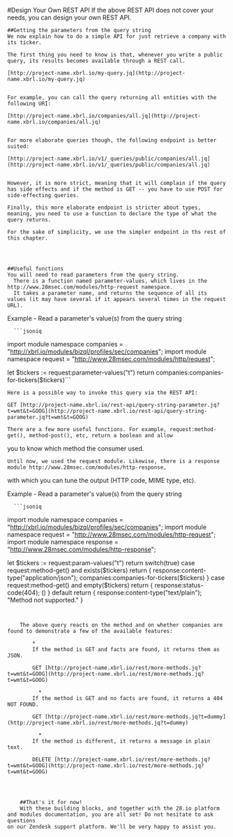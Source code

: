 
  #Design Your Own REST API
  If the above REST API does not cover your needs, you can design your own REST API.

  
    ##Getting the parameters from the query string
    We now explain how to do a simple API for just retrieve a company with its ticker.

    The first thing you need to know is that, whenever you write a public query, its results becomes available through a REST call.

    [http://project-name.xbrl.io/my-query.jq](http://project-name.xbrl.io/my-query.jq)


    For example, you can call the query returning all entities with the following URI:

    [http://project-name.xbrl.io/companies/all.jq](http://project-name.xbrl.io/companies/all.jq)


    For more elaborate queries though, the following endpoint is better suited:

    [http://project-name.xbrl.io/v1/_queries/public/companies/all.jq](http://project-name.xbrl.io/v1/_queries/public/companies/all.jq)


    However, it is more strict, meaning that it will complain if the query has side effects and if the method is GET -- you have to use POST for side-effecting queries.

    Finally, this more elaborate endpoint is stricter about types, meaning, you need to use a function to declare the type of what the query returns.

    For the sake of simplicity, we use the simpler endpoint in ths rest of this chapter.

  

  
    ##Useful functions
    You will need to read parameters from the query string.
      There is a function named parameter-values, which lives in the http://www.28msec.com/modules/http-request namespace.
      It takes a parameter name, and returns the sequence of all its values (it may have several if it appears several times in the request URL).

    
 Example - Read a parameter's value(s) from the query string

      
      ```jsoniq
import module namespace companies =
    "http://xbrl.io/modules/bizql/profiles/sec/companies";
import module namespace request =
    "http://www.28msec.com/modules/http/request";

let $tickers := request:parameter-values("t")
return companies:companies-for-tickers($tickers)```

    
    Here is a possible way to invoke this query via the REST API:

    GET [http://project-name.xbrl.io/rest-api/query-string-parameter.jq?t=wmt&t=GOOG](http://project-name.xbrl.io/rest-api/query-string-parameter.jq?t=wmt&t=GOOG)

    There are a few more useful functions. For example, request:method-get(), method-post(), etc, return a boolean and allow
you to know which method the consumer used.

    Until now, we used the request module. Likewise, there is a response module http://www.28msec.com/modules/http-response,
 with which you can tune the output (HTTP code, MIME type, etc).

    
 Example - Read a parameter's value(s) from the query string

      
      ```jsoniq
import module namespace companies =
    "http://xbrl.io/modules/bizql/profiles/sec/companies";
import module namespace request =
    "http://www.28msec.com/modules/http-request";
import module namespace response =
    "http://www.28msec.com/modules/http-response";

let $tickers := request:param-values("t")
return switch(true)
        case request:method-get() and exists($tickers)
        return {
          response:content-type("application/json");
          companies:companies-for-tickers($tickers)
        }
        case request:method-get() and empty($tickers)
        return {
          response:status-code(404);
          ()
        }
        default return {
          response:content-type("text/plain");
          "Method not supported."
        }
```

    
    The above query reacts on the method and on whether companies are found to demonstrate a few of the available features:

        *
        If the method is GET and facts are found, it returns them as JSON.
      
        GET [http://project-name.xbrl.io/rest/more-methods.jq?t=wmt&t=GOOG](http://project-name.xbrl.io/rest/more-methods.jq?t=wmt&t=GOOG)

          *
        If the method is GET and no facts are found, it returns a 404 NOT FOUND.
      
        GET [http://project-name.xbrl.io/rest/more-methods.jq?t=dummy](http://project-name.xbrl.io/rest/more-methods.jq?t=dummy)

          *
        If the method is different, it returns a message in plain text.
      
        DELETE [http://project-name.xbrl.io/rest/more-methods.jq?t=wmt&t=GOOG](http://project-name.xbrl.io/rest/more-methods.jq?t=wmt&t=GOOG)

      
  
  
    ##That's it for now!
    With these building blocks, and together with the 28.io platform and modules documentation, you are all set! Do not hesitate to ask questions
on our Zendesk support platform. We'll be very happy to assist you.

  
